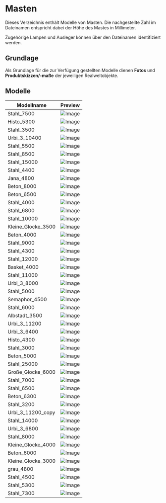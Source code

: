 # Masten
Dieses Verzeichnis enthält Modelle von Masten. Die nachgestellte Zahl im Dateinamen entspricht dabei der Höhe des Mastes in Millimeter.

Zugehörige Lampen und Ausleger können über den Dateinamen identifiziert werden.

## Grundlage
Als Grundlage für die zur Verfügung gestellten Modelle dienen **Fotos** und **Produktskizzen/-maße** der jeweiligen Realweltobjekte. 
## Modelle 
 | Modellname | Preview | 
 | --- | --- | 
| Stahl_7500 |![Image](../../Thumbnails/Masten/Stahl_7500.jpg)| 
| Histo_5300 |![Image](../../Thumbnails/Masten/Histo_5300.jpg)| 
| Stahl_3500 |![Image](../../Thumbnails/Masten/Stahl_3500.jpg)| 
| Urbi_3_10400 |![Image](../../Thumbnails/Masten/Urbi_3_10400.jpg)| 
| Stahl_5500 |![Image](../../Thumbnails/Masten/Stahl_5500.jpg)| 
| Stahl_8500 |![Image](../../Thumbnails/Masten/Stahl_8500.jpg)| 
| Stahl_15000 |![Image](../../Thumbnails/Masten/Stahl_15000.jpg)| 
| Stahl_4400 |![Image](../../Thumbnails/Masten/Stahl_4400.jpg)| 
| Jana_4800 |![Image](../../Thumbnails/Masten/Jana_4800.jpg)| 
| Beton_8000 |![Image](../../Thumbnails/Masten/Beton_8000.jpg)| 
| Beton_6500 |![Image](../../Thumbnails/Masten/Beton_6500.jpg)| 
| Stahl_4000 |![Image](../../Thumbnails/Masten/Stahl_4000.jpg)| 
| Stahl_6800 |![Image](../../Thumbnails/Masten/Stahl_6800.jpg)| 
| Stahl_10000 |![Image](../../Thumbnails/Masten/Stahl_10000.jpg)| 
| Kleine_Glocke_3500 |![Image](../../Thumbnails/Masten/Kleine_Glocke_3500.jpg)| 
| Beton_4000 |![Image](../../Thumbnails/Masten/Beton_4000.jpg)| 
| Stahl_9000 |![Image](../../Thumbnails/Masten/Stahl_9000.jpg)| 
| Stahl_4300 |![Image](../../Thumbnails/Masten/Stahl_4300.jpg)| 
| Stahl_12000 |![Image](../../Thumbnails/Masten/Stahl_12000.jpg)| 
| Basket_4000 |![Image](../../Thumbnails/Masten/Basket_4000.jpg)| 
| Stahl_11000 |![Image](../../Thumbnails/Masten/Stahl_11000.jpg)| 
| Urbi_3_8000 |![Image](../../Thumbnails/Masten/Urbi_3_8000.jpg)| 
| Stahl_5000 |![Image](../../Thumbnails/Masten/Stahl_5000.jpg)| 
| Semaphor_4500 |![Image](../../Thumbnails/Masten/Semaphor_4500.jpg)| 
| Stahl_6000 |![Image](../../Thumbnails/Masten/Stahl_6000.jpg)| 
| Albstadt_3500 |![Image](../../Thumbnails/Masten/Albstadt_3500.jpg)| 
| Urbi_3_11200 |![Image](../../Thumbnails/Masten/Urbi_3_11200.jpg)| 
| Urbi_3_6400 |![Image](../../Thumbnails/Masten/Urbi_3_6400.jpg)| 
| Histo_4300 |![Image](../../Thumbnails/Masten/Histo_4300.jpg)| 
| Stahl_3000 |![Image](../../Thumbnails/Masten/Stahl_3000.jpg)| 
| Beton_5000 |![Image](../../Thumbnails/Masten/Beton_5000.jpg)| 
| Stahl_25000 |![Image](../../Thumbnails/Masten/Stahl_25000.jpg)| 
| Große_Glocke_6000 |![Image](../../Thumbnails/Masten/Große_Glocke_6000.jpg)| 
| Stahl_7000 |![Image](../../Thumbnails/Masten/Stahl_7000.jpg)| 
| Stahl_6500 |![Image](../../Thumbnails/Masten/Stahl_6500.jpg)| 
| Beton_6300 |![Image](../../Thumbnails/Masten/Beton_6300.jpg)| 
| Stahl_3200 |![Image](../../Thumbnails/Masten/Stahl_3200.jpg)| 
| Urbi_3_11200_copy |![Image](../../Thumbnails/Masten/Urbi_3_11200_copy.jpg)| 
| Stahl_14000 |![Image](../../Thumbnails/Masten/Stahl_14000.jpg)| 
| Urbi_3_6800 |![Image](../../Thumbnails/Masten/Urbi_3_6800.jpg)| 
| Stahl_8000 |![Image](../../Thumbnails/Masten/Stahl_8000.jpg)| 
| Kleine_Glocke_4000 |![Image](../../Thumbnails/Masten/Kleine_Glocke_4000.jpg)| 
| Beton_6000 |![Image](../../Thumbnails/Masten/Beton_6000.jpg)| 
| Kleine_Glocke_3000 |![Image](../../Thumbnails/Masten/Kleine_Glocke_3000.jpg)| 
| grau_4800 |![Image](../../Thumbnails/Masten/grau_4800.jpg)| 
| Stahl_4500 |![Image](../../Thumbnails/Masten/Stahl_4500.jpg)| 
| Stahl_5300 |![Image](../../Thumbnails/Masten/Stahl_5300.jpg)| 
| Stahl_7300 |![Image](../../Thumbnails/Masten/Stahl_7300.jpg)| 

